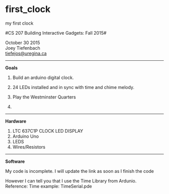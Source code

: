 # first_clock
my first clock


#CS 207 Building Interactive Gadgets: Fall 2015#

October 30 2015 <br>
Joey Tiefenbach <br>
tiefejos@uregina.ca 


------------


**Goals**<br>
1. Build an arduino digital clock. <br>
2. 24 LEDs installed and in sync with time and chime melody. <br>
3. Play the Westminster Quarters <br>

4. 

-------------------



**Hardware**<br>
1. LTC 637C1P CLOCK LED DISPLAY<br>
2. Arduino Uno<br>
3. LEDS<br>
4. Wires/Resistors<br>

--------------------------
**Software**<br>

My code is incomplete. I will update the link as soon as I finish the code

However I can tell you that I use the Time Library from Ardunio.<br>
Reference: Time example: TimeSerial.pde






